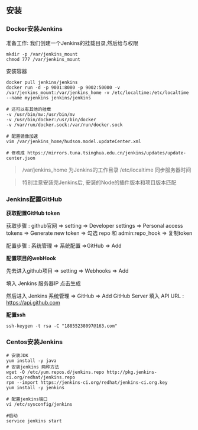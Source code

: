 ## 安装

### Docker安装Jenkins

准备工作: 我们创建一个Jenkins的挂载目录,然后给与权限

```shell
mkdir -p /var/jenkins_mount
chmod 777 /var/jenkins_mount
```

安装容器

```shell
docker pull jenkins/jenkins
docker run -d -p 9001:8080 -p 9002:50000 -v /var/jenkins_mount:/var/jenkins_home -v /etc/localtime:/etc/localtime --name myjenkins jenkins/jenkins

# 还可以有其他的挂载
-v /usr/bin/mv:/usr/bin/mv
-v /usr/bin/docker:/usr/bin/docker
-v /var/run/docker.sock:/var/run/docker.sock

# 配置镜像加速
vim /var/jenkins_home/hudson.model.updateCenter.xml

# 修改成 https://mirrors.tuna.tsinghua.edu.cn/jenkins/updates/update-center.json
```

> ​	/var/jenkins_home 为Jenkins的工作目录  /etc/localtime 同步服务器时间

> ​	特别注意安装完Jenkins后, 安装的Node的插件版本和项目版本匹配

### Jenkins配置GitHub

**获取配置GitHub token**

获取步骤 :  github官网 => setting => Developer settings => Personal access tokens => Generate new token => 勾选 repo 和 admin:repo_hook => 复制token

配置步骤 :  系统管理 => 系统配置 =>GitHub => Add

**配置项目的webHook**

先去进入github项目 => setting => Webhooks => Add

填入 Jenkins 服务器IP 点击生成

然后进入 Jenkins 系统管理 => GitHub => Add GitHub Server 填入 API URL : https://api.github.com



**配置ssh**

```
ssh-keygen -t rsa -C "18855238097@163.com"
```



### Centos安装Jenkins

```shell
# 安装JDK
yum install -y java
# 安装jenkins 两种方法
wget -O /etc/yum.repos.d/jenkins.repo http://pkg.jenkins-ci.org/redhat/jenkins.repo
rpm --import https://jenkins-ci.org/redhat/jenkins-ci.org.key
yum install -y jenkins

# 配置jenkins端口
vi /etc/sysconfig/jenkins

#启动
service jenkins start
```





